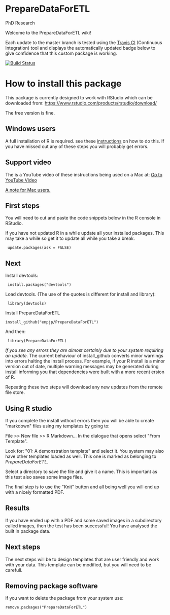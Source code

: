 # PrepareDataForETL
PhD Research

Welcome to the PrepareDataForETL wiki!

Each update to the master branch is tested using the [Travis CI](https://docs.travis-ci.com/) (Continuous Integration) tool and displays the automatically updated badge below to give confidence that this custom package is working. 

[![Build Status](https://travis-ci.com/enpjp/PrepareDataForETL.svg?branch=master)](https://travis-ci.com/enpjp/PrepareDataForETL)

# How to install this package
This package is currently designed to work with RStudio which can be downloaded from:
https://www.rstudio.com/products/rstudio/download/

The free version is fine.

## Windows users

A full installation of R is required. see these [instructions](https://github.com/enpjp/PrepareDataForETL/wiki/A-note-for-Windows-users) on how to do this. If you have missed out any of these steps you will probably get errors.

## Support video

The is a YouTube video of these instructions being used on a Mac at: [Go to YouTube Video](https://youtu.be/XMLLHJ3ZCuw)

[A note for Mac users.](https://github.com/enpjp/PrepareDataForETL/wiki/A-note-for-Mac-users)

## First steps

You will need to cut and paste  the code snippets below in the R console in RStudio.

If you have not updated R in a while update all your installed packages. This may take a while so get it to update all while you take a break.

     update.packages(ask = FALSE)

## Next

Install devtools:

     install.packages("devtools")

Load devtools. (The use of the quotes is different for install and library):

     library(devtools)

Install PrepareDataForETL

    install_github("enpjp/PrepareDataForETL")

And then:

     library(PrepareDataForETL)


*If you see any errors they are almost certainly due to your system requiring an update.* The current behaviour of install_github converts minor warnings into errors halting the install process. For example, if your R install is a minor version out of date, multiple warning messages may be generated during install informing you that dependencies were built with a more recent ersion of R.

Repeating these two steps will download any new updates from the remote file store.


## Using R studio
If you complete the install without errors then you will be able to create "markdown" files using my templates by going to:


File >> New file >> R Markdown... In the dialogue that opens select "From Template".

Look for: "01: A demonstration template" and select it. You system may also have other templates loaded as well. This one is marked as belonging to _PrepareDataForETL_.

Select a directory to save the file and give it a name. This is important as this test also saves some image files.

The final step is to use the "Knit" button and all being well you will end up with a nicely formatted PDF.

## Results

If you have ended up with a PDF and some saved images in a subdirectory called images, then the test has been successful! You have analysed the built in package data. 

## Next steps

The next steps will be to design templates that are user friendly and work with your data. This template can be modified, but you will need to be carefull. 

## Removing package software
If you want to delete the package from your system use:

    remove.packages("PrepareDataForETL")

